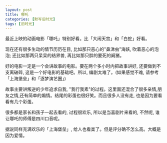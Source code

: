 ```yaml
---
layout: post
title: 哪吒
categories: [默写旧时光]
tags: [旧时光]
---
```


最近上映的动画电影「哪吒」特别好看。比「大闹天宫」和「白蛇」好看。

现在还有很多生动的情节历历在目, 比如那只恶心的"鼻涕虫"海妖, 吹着恶心的泡泡; 还比如那两只呆呆的结界兽, 再比如那只胖的要死的阚猪。

好的电影一定是一个会讲故事的电影。要在两个多小时内把故事讲好, 还要做到不支离破碎, 这是一个好电影的基础吧。所以, 编剧太难了。(如果感觉不难, 请参考「上海堡垒」和「逐梦演艺圈」)

故事主要讲叛逆的少年追求自我, "我行我素"的过程。这里面还混合了很多亲情,朋友之情,还有简单的煽情。结尾的彩蛋也很好笑。而且很多人没有走, 也是因为要看看有几个彩蛋。

很多都是家长和孩子一起去看的, 过程很欢乐, 所以是当喜剧片来看的, 不然呢, 谁让哪吒的师傅是四川口音呢。

据说同样充满欢乐的「上海堡垒」, 给人也看楽了。但是评分确不怎么高。大概是因为爱情。
